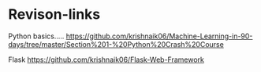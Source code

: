 # Revison-links
Python basics.....   https://github.com/krishnaik06/Machine-Learning-in-90-days/tree/master/Section%201-%20Python%20Crash%20Course




Flask https://github.com/krishnaik06/Flask-Web-Framework
